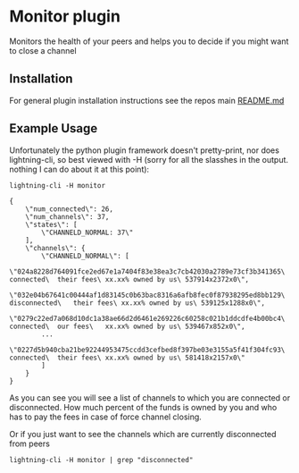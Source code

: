 # Monitor plugin

Monitors the health of your peers and helps you to decide if you might want to close a channel

## Installation

For general plugin installation instructions see the repos main
[README.md](https://github.com/lightningd/plugins/blob/master/README.md#Installation)

## Example Usage

Unfortunately the python plugin framework doesn't pretty-print, nor does
lightning-cli, so best viewed with -H (sorry for all the slasshes in the output. nothing I can do about it at this point):

```
lightning-cli -H monitor

{
    \"num_connected\": 26,
    \"num_channels\": 37,
    \"states\": [
        \"CHANNELD_NORMAL: 37\"
    ],
    \"channels\": {
        \"CHANNELD_NORMAL\": [
            \"024a8228d764091fce2ed67e1a7404f83e38ea3c7cb42030a2789e73cf3b341365\	connected\	their fees\	xx.xx% owned by us\	537914x2372x0\",
            \"032e04b67641c00444af1d83145c0b63bac8316a6afb8fec0f87938295ed8bb129\	disconnected\	their fees\	xx.xx% owned by us\	539125x1288x0\",
            \"0279c22ed7a068d10dc1a38ae66d2d6461e269226c60258c021b1ddcdfe4b00bc4\	connected\	our fees\	xx.xx% owned by us\	539467x852x0\",
 	    ...
            \"0227d5b940cba21be92244953475ccdd3cefbed8f397be03e3155a5f41f304fc93\	connected\	their fees\	xx.xx% owned by us\	581418x2157x0\"
        ]
    }
}
```

As you can see you will see a list of channels to which you are connected or disconnected. How much percent of the funds is owned by you and who has to pay the fees in case of force channel closing.


Or if you just want to see the channels which are currently disconnected from peers

```
lightning-cli -H monitor | grep "disconnected"
```

